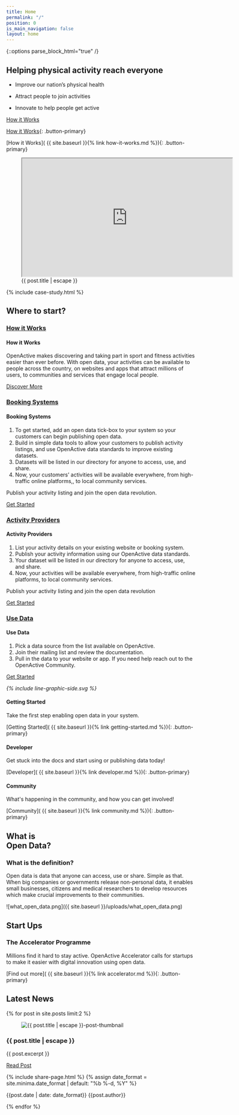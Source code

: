 ```yaml
---
title: Home
permalink: "/"
position: 0
is_main_navigation: false
layout: home
---
```


{::options parse_block_html="true" /}


<article class="hero--home">
<nav class="hero_tab_nav">
<div class="hero-tab" data-tab="h1"></div>
<div class="hero-tab" data-tab="h2"></div>
<div class="hero-tab" data-tab="h3"></div>
</nav>
<div class="content">

<h1>Helping physical activity reach everyone</h1>

<ul class="hero_tab_content">
<li class="hero-content" id="h1"><p>Improve our nation’s physical health</p></li>
<li class="hero-content" id="h2"><p>Attract people to join activities</p></li>
<li class="hero-content" id="h3"><p>Innovate to help people get active</p></li>
</ul>

[How it Works](how-it-works.md)

[How it Works](how-it-works.md){: .button-primary}

[How it Works]( {{ site.baseurl }}{% link how-it-works.md %}){: .button-primary}

</div>
<figure role="group" aria-labelledby="open-active-video">

<iframe width="560" height="315"  src="https://www.youtube.com/embed/kfVCRaMJarE" allowfullscreen></iframe>

<figcaption id="open-active-video" class="hidden" >{{ post.title | escape }}</figcaption>
</figure>
</article>

{% include case-study.html %}


<article markdown="0" class="tabs blue">
<h2 class="sub-heading-two">Where to start?</h2>
<div  id="tabs">
<div  class="tabsList " role="tablist" >


<h3 class="tablink" role="tab presentation" aria-selected="true">
<a href="#how-it-works">How it Works</a>
<i class="icon_wrap_accordian">
<i class="icon"></i>
</i>
</h3>

<div role="tabpanel" id="how-it-works" class="tabPanel" aria-hidden="false" aria-labelledby="how-it-works">
<h4> How it Works</h4>
<p>OpenActive makes discovering and taking part in  sport and fitness activities easier than ever before. With open data, your activities can be available to people across the country,  on websites and apps that attract millions of users, to communities and services that engage local people.</p>
<a class="button-primary" href="{{ site.baseurl }}{% link how-it-works.md %})">Discover More</a>
</div>


<h3 class="tablink" role="tab presentation" aria-selected="false">
<a href="#booking-systems">Booking Systems</a>
<i class="icon_wrap_accordian">
<i class="icon"></i>
</i>
</h3>

<div role="tabpanel" id="booking-systems" class="tabPanel" aria-hidden="true"
aria-labelledby="booking-systems">

<h4>Booking Systems</h4>
<ol>
<li>To get started, add an open data tick-box to your system so your customers can begin publishing open data.</li>
<li>Build in simple data tools to allow your customers to publish activity listings, and use OpenActive data standards to improve existing datasets.
</li>
<li>Datasets will be listed in our directory for anyone to access, use, and share.</li>
<li>Now, your customers’ activities will be available everywhere, from high-traffic online platforms,, to local community services. </li>
</ol>
<p>Publish your activity listing and join the open data revolution.</p>
<a class="button-primary" href="{{ site.baseurl }}{% link getting-started.md %}">Get Started</a>

</div>



<h3 class="tablink" role="tab presentation" aria-selected="false">
<a href="#activity-provider">Activity Providers</a>
<i class="icon_wrap_accordian">
<i class="icon"></i>
</i>
</h3>

<div role="tabpanel" id="activity-provider" class="tabPanel" aria-hidden="true"
aria-labelledby="activity-provider">

<h4>Activity Providers</h4>
<ol>
<li>List your activity details on your existing website or booking system.</li>
<li>Publish your activity information using our OpenActive data standards. 
</li>
<li>Your dataset will be listed in our directory for anyone to access, use, and share.</li>
<li>Now, your activities will be available everywhere, from high-traffic online platforms, to local community services.
</li>
</ol>
<p>Publish your activity listing and join the open data revolution</p>
<a class="button-primary" href="{{ site.baseurl }}{% link getting-started.md %}">Get Started</a>
</div>


<h3 class="tablink" role="tab presentation" aria-selected="false">
<a href="#use-data">Use Data</a>
<i class="icon_wrap_accordian">
<i class="icon"></i>
</i>
</h3>

<div role="tabpanel" id="use-data" class="tabPanel" aria-hidden="true" aria-labelledby="use-data">

<h4>Use Data</h4>
<ol>
<li>Pick a data source from the list available on OpenActive.</li>
<li>Join their mailing list and review the documentation.</li>
<li>Pull in the data to your website or app. If you need help reach out to the OpenActive Community.</li>
</ol>
<a class="button-primary" href="{{ site.baseurl }}{% link getting-started.md %}">Get Started</a>

</div>

<!-- <div class="slider"></div> -->

</div>

</div>

<i class="line-graphic">{% include line-graphic-side.svg %}</i>


</article>




<article class="call_to_action title-row">
<div class="subgrid">
<div class="three blue-gradient-bc">

#### Getting Started
Take the first step enabling open data in your system.

[Getting Started]( {{ site.baseurl }}{% link getting-started.md %}){: .button-primary}


</div>
<div class="three purple-gradient-bc">


#### Developer
Get stuck into the docs and start using or publishing data today!

[Developer]( {{ site.baseurl }}{% link developer.md %}){: .button-primary}


</div>
<div class="three red-gradient-bc ">

#### Community
What's happening in the community, and how you can get involved!

[Community]( {{ site.baseurl }}{% link community.md %}){: .button-primary}

</div>
</div>
</article>


<article class="title-row">
<h2 class="sub-heading-two"> What is <br>Open Data?</h2>
<div class="one">
<h3>What is the definition?</h3>
<p class="reset-style">
Open data is data that anyone can access, use or share. Simple as that. When big companies or governments release non-personal data, it enables small businesses, citizens and medical researchers to develop resources which make crucial improvements to their communities.</p>
<p></p>
</div>
<div class="one">

![what_open_data.png]({{ site.baseurl }}/uploads/what_open_data.png)



</div>


</article>



<article class="call_to_action--full-width global">
<h2 class="sub-heading-two">Start Ups</h2>
<div class="one">

### The Accelerator Programme
Millions find it hard to stay active. OpenActive Accelerator calls for startups to make it easier with digital innovation using open data.

[Find out more]( {{ site.baseurl }}{% link accelerator.md %}){: .button-primary}


</div>

<figure>
<div class="triangle"></div>
<div class="stripe"></div>
<div style="background: url({{ site.baseurl }}/uploads/accel_cta.png)center center / cover no-repeat;"></div>
</figure>

</article>



<article class="post-list title-row">
<h2 class="sub-heading-two"> Latest News</h2>
{% for post in site.posts limit:2 %}

<div class="two" id="post-{{ forloop.index }}">
<figure role="group">
<img src="{{post.thumbnail_image | relative_url}}" alt="{{ post.title | escape }}-post-thumbnail">
</figure>
<h3>{{ post.title | escape }}</h3>
<div class="subgrid brand-one-b">
<div class="two twoleft">

{{ post.excerpt }}

<a class="button-primary" href="{{ post.url | relative_url }}">Read Post</a>
</div>

<div class="two twoleft">
{% include share-page.html %}
{% assign date_format = site.minima.date_format | default: "%b %-d, %Y" %}

{{post.date | date: date_format}}
{{post.author}}
</div>
</div>
</div>

{% endfor %}
</article>







